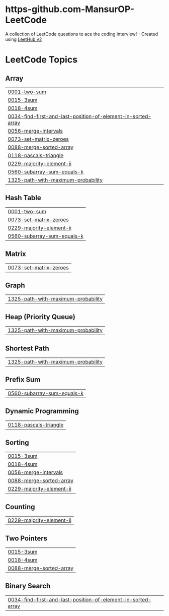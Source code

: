# https-github.com-MansurOP-LeetCode
A collection of LeetCode questions to ace the coding interview! - Created using [LeetHub v2](https://github.com/arunbhardwaj/LeetHub-2.0)

<!---LeetCode Topics Start-->
# LeetCode Topics
## Array
|  |
| ------- |
| [0001-two-sum](https://github.com/MansurOP/https-github.com-MansurOP-LeetCode/tree/master/0001-two-sum) |
| [0015-3sum](https://github.com/MansurOP/https-github.com-MansurOP-LeetCode/tree/master/0015-3sum) |
| [0018-4sum](https://github.com/MansurOP/https-github.com-MansurOP-LeetCode/tree/master/0018-4sum) |
| [0034-find-first-and-last-position-of-element-in-sorted-array](https://github.com/MansurOP/https-github.com-MansurOP-LeetCode/tree/master/0034-find-first-and-last-position-of-element-in-sorted-array) |
| [0056-merge-intervals](https://github.com/MansurOP/https-github.com-MansurOP-LeetCode/tree/master/0056-merge-intervals) |
| [0073-set-matrix-zeroes](https://github.com/MansurOP/https-github.com-MansurOP-LeetCode/tree/master/0073-set-matrix-zeroes) |
| [0088-merge-sorted-array](https://github.com/MansurOP/https-github.com-MansurOP-LeetCode/tree/master/0088-merge-sorted-array) |
| [0118-pascals-triangle](https://github.com/MansurOP/https-github.com-MansurOP-LeetCode/tree/master/0118-pascals-triangle) |
| [0229-majority-element-ii](https://github.com/MansurOP/https-github.com-MansurOP-LeetCode/tree/master/0229-majority-element-ii) |
| [0560-subarray-sum-equals-k](https://github.com/MansurOP/https-github.com-MansurOP-LeetCode/tree/master/0560-subarray-sum-equals-k) |
| [1325-path-with-maximum-probability](https://github.com/MansurOP/https-github.com-MansurOP-LeetCode/tree/master/1325-path-with-maximum-probability) |
## Hash Table
|  |
| ------- |
| [0001-two-sum](https://github.com/MansurOP/https-github.com-MansurOP-LeetCode/tree/master/0001-two-sum) |
| [0073-set-matrix-zeroes](https://github.com/MansurOP/https-github.com-MansurOP-LeetCode/tree/master/0073-set-matrix-zeroes) |
| [0229-majority-element-ii](https://github.com/MansurOP/https-github.com-MansurOP-LeetCode/tree/master/0229-majority-element-ii) |
| [0560-subarray-sum-equals-k](https://github.com/MansurOP/https-github.com-MansurOP-LeetCode/tree/master/0560-subarray-sum-equals-k) |
## Matrix
|  |
| ------- |
| [0073-set-matrix-zeroes](https://github.com/MansurOP/https-github.com-MansurOP-LeetCode/tree/master/0073-set-matrix-zeroes) |
## Graph
|  |
| ------- |
| [1325-path-with-maximum-probability](https://github.com/MansurOP/https-github.com-MansurOP-LeetCode/tree/master/1325-path-with-maximum-probability) |
## Heap (Priority Queue)
|  |
| ------- |
| [1325-path-with-maximum-probability](https://github.com/MansurOP/https-github.com-MansurOP-LeetCode/tree/master/1325-path-with-maximum-probability) |
## Shortest Path
|  |
| ------- |
| [1325-path-with-maximum-probability](https://github.com/MansurOP/https-github.com-MansurOP-LeetCode/tree/master/1325-path-with-maximum-probability) |
## Prefix Sum
|  |
| ------- |
| [0560-subarray-sum-equals-k](https://github.com/MansurOP/https-github.com-MansurOP-LeetCode/tree/master/0560-subarray-sum-equals-k) |
## Dynamic Programming
|  |
| ------- |
| [0118-pascals-triangle](https://github.com/MansurOP/https-github.com-MansurOP-LeetCode/tree/master/0118-pascals-triangle) |
## Sorting
|  |
| ------- |
| [0015-3sum](https://github.com/MansurOP/https-github.com-MansurOP-LeetCode/tree/master/0015-3sum) |
| [0018-4sum](https://github.com/MansurOP/https-github.com-MansurOP-LeetCode/tree/master/0018-4sum) |
| [0056-merge-intervals](https://github.com/MansurOP/https-github.com-MansurOP-LeetCode/tree/master/0056-merge-intervals) |
| [0088-merge-sorted-array](https://github.com/MansurOP/https-github.com-MansurOP-LeetCode/tree/master/0088-merge-sorted-array) |
| [0229-majority-element-ii](https://github.com/MansurOP/https-github.com-MansurOP-LeetCode/tree/master/0229-majority-element-ii) |
## Counting
|  |
| ------- |
| [0229-majority-element-ii](https://github.com/MansurOP/https-github.com-MansurOP-LeetCode/tree/master/0229-majority-element-ii) |
## Two Pointers
|  |
| ------- |
| [0015-3sum](https://github.com/MansurOP/https-github.com-MansurOP-LeetCode/tree/master/0015-3sum) |
| [0018-4sum](https://github.com/MansurOP/https-github.com-MansurOP-LeetCode/tree/master/0018-4sum) |
| [0088-merge-sorted-array](https://github.com/MansurOP/https-github.com-MansurOP-LeetCode/tree/master/0088-merge-sorted-array) |
## Binary Search
|  |
| ------- |
| [0034-find-first-and-last-position-of-element-in-sorted-array](https://github.com/MansurOP/https-github.com-MansurOP-LeetCode/tree/master/0034-find-first-and-last-position-of-element-in-sorted-array) |
<!---LeetCode Topics End-->